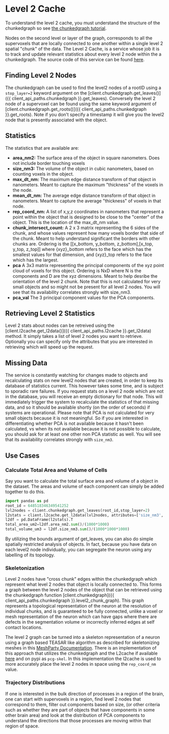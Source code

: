 # Level 2 Cache

To understand the level 2 cache, you must understand the structure of
the chunkedgraph so see [the chunkedgraph tutorial](chunkedgraph.md).

Nodes on the second level or layer of the graph, corresponds to all the
supervoxels that are locally connected to one another within a single
level 2 spatial "chunk" of the data. The Level 2 Cache, is a service
whose job it is to track and update relevant statistics about every
level 2 node within the a chunkedgraph. The source code of this service
can be found [here](https://github.com/seung-lab/pcgl2cache).

## Finding Level 2 Nodes

The chunkedgraph can be used to find the level2 nodes of a rootID using
a `stop_layer=2` keyword argument on the
[client.chunkedgraph.get_leaves()]({{ client_api_paths.chunkedgraph }}.get_leaves).
Conversely the level 2 node of a supervoxel can be found using the same keyword argument of
[client.chunkedgraph.get_roots()]({{ client_api_paths.chunkedgraph }}.get_roots).
Note if you don't specify a timestamp it will give you the level2 node that is
presently associated with the object.

## Statistics

The statistics that are available are:

- **area_nm2:** The surface area of the object in square nanometers. Does not include border touching voxels
- **size_nm3:** The volume of the object in cubic nanometers,
  based on counting voxels in the object.
- **max_dt_nm:** The maximum edge distance transform of that
  object in nanometers. Meant to capture the
  maximum "thickness" of the voxels in the
  node.
- **mean_dt_nm:** The average edge distance transform of that
  object in nanometers. Meant to capture the
  average "thickness" of voxels in that node.
- **rep_coord_nm:** A list of x,y,z coordinates in nanometers that
  represent a point within the object that is
  designed to be close to the "center" of the
  object. This is the location of the max_dt_nm
  value.
- **chunk_intersect_count:** A 2 x 3 matrix representing the 6 sides of the
  chunk, and whose values represent how many
  voxels border that side of the chunk. Meant to
  help understand significant the borders with
  other chunks are. Ordering is the \[\[x_bottom,
  y_bottom, z_bottom\],\[x_top, y_top, z_top\]\]
  where {xyz}\_bottom refers to the face which
  has the smallest values for that dimension, and
  {xyz}\_top refers to the face which has the
  largest.
- **pca** A 3x3 matrix representing the principal
  components of the xyz point cloud of voxels for
  this object. Ordering is NxD where N is the
  components and D are the xyz dimensions. Meant
  to help desribe the orientation of the level 2
  chunk. Note that this is not calculated for
  very small objects and so might not be present
  for all level 2 nodes. You will see that its
  availability correlates strongly with size_nm3.
- **pca_val** The 3 principal component values for the PCA
  components.

## Retrieving Level 2 Statistics

Level 2 stats about nodes can be retreived using the
[client.l2cache.get_l2data()]({{ client_api_paths.l2cache }}.get_l2data) method. It simply takes a list of level 2 nodes you want to
retrieve. Optionally you can specify only the attributes that you are
interested in retrieving which will speed up the request.

## Missing Data

The service is constantly watching for changes made to objects and
recalculating stats on new level2 nodes that are created, in order to
keep its database of statistics current. This however takes some time,
and is subject to sporadic rare failures. If you request stats on a
level 2 node which are not in the database, you will receive an empty
dictionary for that node. This will immediately trigger the system to
recalculate the statistics of that missing data, and so it should be
available shortly (on the order of seconds) if systems are operational.
Please note that PCA is not calculated for very small objects because it
is not meaningful. So if you are interested in differentiating whether
PCA is not available because it hasn't been calculated, vs when its not
available because it is not possible to calculate, you should ask for at
least one other non PCA statistic as well. You will see that its
availability correlates strongly with `size_nm3`.

## Use Cases

### Calculate Total Area and Volume of Cells

Say you want to calculate the total surface area and volume of a object
in the dataset. The areas and volume of each component can simply be
added together to do this.

```python
import pandas as pd
root_id = 648518346349541252
lvl2nodes = client.chunkedgraph.get_leaves(root_id,stop_layer=2)
l2stats = client.l2cache.get_l2data(lvl2nodes, attributes=['size_nm3','area_nm2'])
l2df = pd.DataFrame(l2stats).T
total_area_um2=l2df.area_nm2.sum()/(1000*1000)
total_volume_um3 = l2df.size_nm3.sum()/(1000*1000*1000)
```

By utilizing the bounds argument of get_leaves, you can also do simple
spatially restricted analysis of objects. In fact, because you have data
on each level2 node individually, you can segregate the neuron using any
labelling of its topology.

### Skeletonization

Level 2 nodes have "cross chunk" edges within the chunkedgraph which
represent what level 2 nodes that object is locally connected to. This
forms a graph between the level 2 nodes of the object that can be
retrieved using the chunkedgraph function
[client.chunkedgraph]({{ client_api_paths.chunkedgraph }}.level2_chunk_graph). This graph represents a topological representation of the
neuron at the resolution of individual chunks, and is guaranteed to be
fully connected, unlike a voxel or mesh representation of the neuron
which can have gaps where there are defects in the segmentation volume
or incorrectly inferred edges at self contact locations.

The level 2 graph can be turned into a skeleton representation of a
neuron using a graph based TEASAR like algorithm as described for
skeletonizing meshes in this [MeshParty
Documentation](https://meshparty.readthedocs.io/en/latest/guide/skeletons.html).
There is an implementation of this approach that utilizes the
chunkedgraph and the L2cache if available
[here](https://github.com/AllenInstitute/pcg_skel) and on pypi as
`pcg-skel`. In this implementation the l2cache is used to more
accurately place the level 2 nodes in space using the `rep_coord_nm`
value.

### Trajectory Distributions

If one is interested in the bulk direction of processes in a region of
the brain, one can start with supervoxels in a region, find level 2
nodes that correspond to them, filter out components based on size, (or
other criteria such as whether they are part of objects that have
components in some other brain area) and look at the distribution of PCA
components to understand the directions that those processes are moving
within that region of space.
